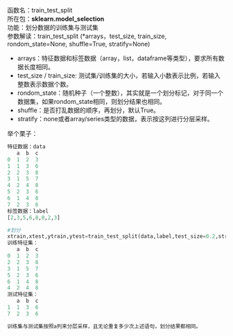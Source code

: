 函数名：train\_test\_split  
所在包：**sklearn.model\_selection**  
功能：划分数据的训练集与测试集  
参数解读：train\_test\_split \(\*arrays，test\_size, train\_size, rondom\_state=None, shuffle=True, stratify=None\)

* arrays：特征数据和标签数据（array，list，dataframe等类型），要求所有数据长度相同。
* test\_size / train\_size: 测试集/训练集的大小，若输入小数表示比例，若输入整数表示数据个数。
* rondom\_state：随机种子（一个整数），其实就是一个划分标记，对于同一个数据集，如果rondom\_state相同，则划分结果也相同。
* shuffle：是否打乱数据的顺序，再划分，默认True。
* stratify：none或者array/series类型的数据，表示按这列进行分层采样。





举个栗子：

```py
特征数据：data
   a  b  c
0  1  2  3
1  1  3  6
2  2  3  8
3  1  5  7
4  2  4  8
5  2  3  6
6  1  4  8
7  2  3  6
标签数据：label
[2,3,5,6,8,0,2,3]

#划分
xtrain,xtest,ytrain,ytest=train_test_split(data,label,test_size=0.2,stratify=data['a'],random_state=1)
训练特征集：
   a  b  c
0  1  2  3
2  2  3  8
3  1  5  7
5  2  3  6
6  1  4  8
4  2  4  8
测试特征集：
   a  b  c
1  1  3  6
7  2  3  6

训练集与测试集按照a列来分层采样，且无论重复多少次上述语句，划分结果都相同。
```



